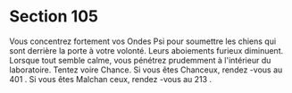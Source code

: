 # Section 105

Vous concentrez fortement vos Ondes Psi pour soumettre les chiens qui sont derrière la
porte à votre volonté. Leurs aboiements furieux diminuent. Lorsque tout semble calme,
vous pénétrez prudemment à l'intérieur du laboratoire. Tentez voire Chance.  Si vous êtes
Chanceux, rendez -vous au  401 . Si vous êtes Malchan ceux, rendez -vous au  213 .